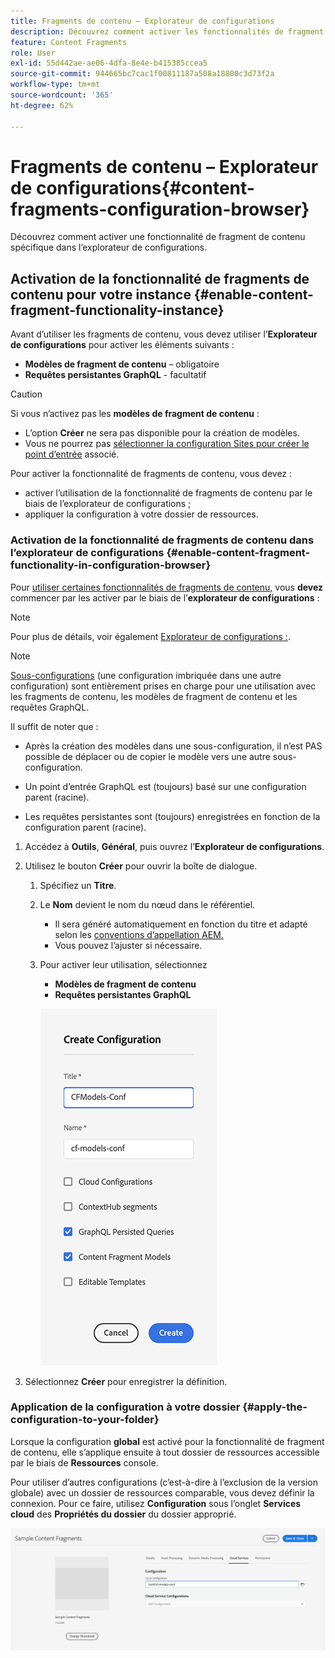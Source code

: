 ```yaml
---
title: Fragments de contenu – Explorateur de configurations
description: Découvrez comment activer les fonctionnalités de fragment de contenu et de GraphQL dans l’explorateur de configurations afin d’exploiter AEM fonctionnalités de diffusion sans interface utilisateur.
feature: Content Fragments
role: User
exl-id: 55d442ae-ae06-4dfa-8e4e-b415385ccea5
source-git-commit: 944665bc7cac1f00811187a508a18800c3d73f2a
workflow-type: tm+mt
source-wordcount: '365'
ht-degree: 62%

---
```


# Fragments de contenu – Explorateur de configurations{#content-fragments-configuration-browser}

Découvrez comment activer une fonctionnalité de fragment de contenu spécifique dans l’explorateur de configurations.

## Activation de la fonctionnalité de fragments de contenu pour votre instance {#enable-content-fragment-functionality-instance}

Avant d’utiliser les fragments de contenu, vous devez utiliser l’**Explorateur de configurations** pour activer les éléments suivants :

* **Modèles de fragment de contenu** – obligatoire
* **Requêtes persistantes GraphQL** - facultatif

>[!CAUTION]
>
>Si vous n’activez pas les **modèles de fragment de contenu** :
>
>* L’option **Créer** ne sera pas disponible pour la création de modèles.
>* Vous ne pourrez pas [sélectionner la configuration Sites pour créer le point d’entrée](/help/headless/graphql-api/graphql-endpoint.md) associé.


Pour activer la fonctionnalité de fragments de contenu, vous devez :

* activer l’utilisation de la fonctionnalité de fragments de contenu par le biais de l’explorateur de configurations ;
* appliquer la configuration à votre dossier de ressources.

### Activation de la fonctionnalité de fragments de contenu dans l’explorateur de configurations {#enable-content-fragment-functionality-in-configuration-browser}

Pour [utiliser certaines fonctionnalités de fragments de contenu,](#creating-a-content-fragment-model) vous **devez** commencer par les activer par le biais de l’**explorateur de configurations** :

>[!NOTE]
>
>Pour plus de détails, voir également [Explorateur de configurations :](/help/implementing/developing/introduction/configurations.md#using-configuration-browser).

>[!NOTE]
>
>[Sous-configurations](/help/implementing/developing/introduction/configurations.md#configuration-resolution) (une configuration imbriquée dans une autre configuration) sont entièrement prises en charge pour une utilisation avec les fragments de contenu, les modèles de fragment de contenu et les requêtes GraphQL.
>
>Il suffit de noter que :
>
>
>* Après la création des modèles dans une sous-configuration, il n’est PAS possible de déplacer ou de copier le modèle vers une autre sous-configuration.
>
>* Un point d’entrée GraphQL est (toujours) basé sur une configuration parent (racine).
>
>* Les requêtes persistantes sont (toujours) enregistrées en fonction de la configuration parent (racine).



1. Accédez à **Outils**, **Général**, puis ouvrez l’**Explorateur de configurations**.

1. Utilisez le bouton **Créer** pour ouvrir la boîte de dialogue.

   1. Spécifiez un **Titre**.
   1. Le **Nom** devient le nom du nœud dans le référentiel.
      * Il sera généré automatiquement en fonction du titre et adapté selon les [conventions d’appellation AEM.](/help/implementing/developing/introduction/naming-conventions.md)
      * Vous pouvez l’ajuster si nécessaire.
   1. Pour activer leur utilisation, sélectionnez
      * **Modèles de fragment de contenu**
      * **Requêtes persistantes GraphQL**

      ![Définir la configuration](assets/cfm-conf-01.png)


1. Sélectionnez **Créer** pour enregistrer la définition.

<!-- 1. Select the location appropriate to your website. -->

### Application de la configuration à votre dossier {#apply-the-configuration-to-your-folder}

Lorsque la configuration **global** est activé pour la fonctionnalité de fragment de contenu, elle s’applique ensuite à tout dossier de ressources accessible par le biais de **Ressources** console.

Pour utiliser d’autres configurations (c’est-à-dire à l’exclusion de la version globale) avec un dossier de ressources comparable, vous devez définir la connexion. Pour ce faire, utilisez **Configuration** sous l’onglet **Services cloud** des **Propriétés du dossier** du dossier approprié.

![Appliquer la configuration](assets/cfm-conf-02.png)
